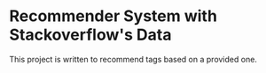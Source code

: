 # Recommender System with Stackoverflow's Data

This project is written to recommend tags based on a provided one.

